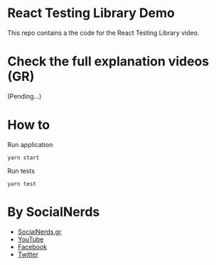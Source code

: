 # React Testing Library Demo
This repo contains a the code for the React Testing Library video.

# Check the full explanation videos (GR)
(Pending...)

# How to
Run application
~~~~
yarn start
~~~~

Run tests
~~~~
yarn test
~~~~


# By SocialNerds
* [SocialNerds.gr](https://www.socialnerds.gr/)
* [YouTube](https://www.youtube.com/SocialNerdsGR)
* [Facebook](https://www.facebook.com/SocialNerdsGR)
* [Twitter](https://twitter.com/socialnerdsgr)
